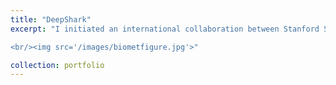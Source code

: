 ```yaml
---
title: "DeepShark"
excerpt: "I initiated an international collaboration between Stanford Student Robotics and Universidad de Costa Rica to automate analysis of drone imagery of sharks, rays, and turtles. We developed a [biometrics pipeline]([https://m.youtube.com/watch?v=KaFGO-tOQEw&feature=youtu.be]) to automatically detect large marine animals and compute length, width, mass, and age. We were sponsored by the Stanford Doerr School of Sustainability and Parrot to lead a team of Stanford Students on a field mission to survey Santa Elena Bay, Costa Rica to survey endangered species (Pacific Nurse Sharks, Olive Ridley Turtles) and habitat (mangroves, reefs).

<br/><img src='/images/biometfigure.jpg'>"

collection: portfolio
---
```


